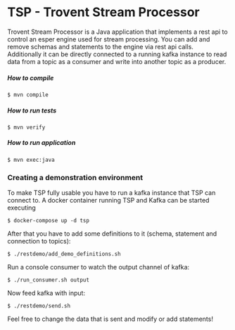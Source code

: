 # TSP - Trovent Stream Processor #

Trovent Stream Processor is a Java application that implements a rest api to control an esper engine used for stream processing.
You can add and remove schemas and statements to the engine via rest api calls.
Additionally it can be directly connected to a running kafka instance to read data from a topic as a consumer and write into another topic as a producer.

##### How to compile

	$ mvn compile
	
##### How to run tests

	$ mvn verify
	
##### How to run application

	$ mvn exec:java
	
	
### Creating a demonstration environment

To make TSP fully usable you have to run a kafka instance that TSP can connect to.
A docker container running TSP and Kafka can be started executing

	$ docker-compose up -d tsp

After that you have to add some definitions to it (schema, statement and connection to topics):

	$ ./restdemo/add_demo_definitions.sh
	
Run a console consumer to watch the output channel of kafka:

	$ ./run_consumer.sh output
	
Now feed kafka with input:

	$ ./restdemo/send.sh
	
Feel free to change the data that is sent and modify or add statements!

 